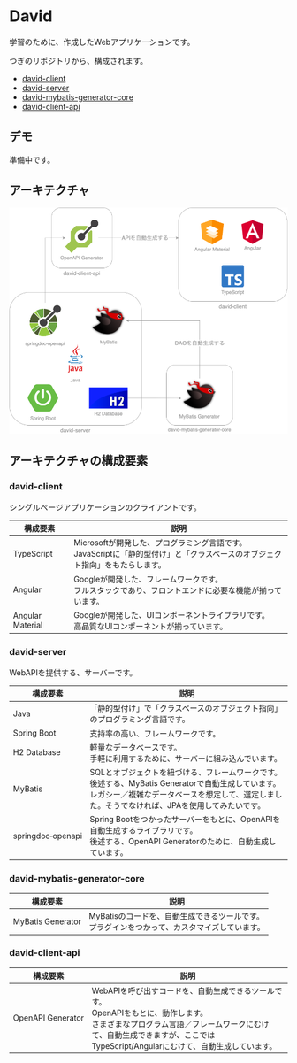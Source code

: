 # David

学習のために、作成したWebアプリケーションです。

つぎのリポジトリから、構成されます。

- [david-client](https://github.com/y-chip/david-client)
- [david-server](https://github.com/y-chip/david-server)
- [david-mybatis-generator-core](https://github.com/y-chip/david-mybatis-generator-core)
- [david-client-api](https://github.com/y-chip/david-client-api)

## デモ

準備中です。

## アーキテクチャ

![architecture](image/architecture.png)

## アーキテクチャの構成要素

### david-client

シングルページアプリケーションのクライアントです。

| 構成要素           | 説明                                                                                                          |
| ---------------- | ------------------------------------------------------------------------------------------------------------- |
| TypeScript       | Microsoftが開発した、プログラミング言語です。<br>JavaScriptに「静的型付け」と「クラスベースのオブジェクト指向」をもたらします。 |
| Angular          | Googleが開発した、フレームワークです。<br>フルスタックであり、フロントエンドに必要な機能が揃っています。                      |
| Angular Material | Googleが開発した、UIコンポーネントライブラリです。<br>高品質なUIコンポーネントが揃っています。                              |

### david-server

WebAPIを提供する、サーバーです。

| 構成要素            | 説明                                                              |
| ----------------- | ----------------------------------------------------------------- |
| Java              | 「静的型付け」で「クラスベースのオブジェクト指向」のプログラミング言語です。   |
| Spring Boot       | 支持率の高い、フレームワークです。                                      |
| H2 Database       | 軽量なデータベースです。<br>手軽に利用するために、サーバーに組み込んでいます。 |
| MyBatis           | SQLとオブジェクトを紐づける、フレームワークです。<br>後述する、MyBatis Generatorで自動生成しています。<br>レガシー／複雑なデータベースを想定して、選定しました。そうでなければ、JPAを使用してみたいです。 |
| springdoc&#8209;openapi | Spring Bootをつかったサーバーをもとに、OpenAPIを自動生成するライブラリです。<br>後述する、OpenAPI Generatorのために、自動生成しています。 |

### david-mybatis-generator-core

| 構成要素            | 説明                                                                              |
| ----------------- | --------------------------------------------------------------------------------- |
| MyBatis Generator | MyBatisのコードを、自動生成できるツールです。<br>プラグインをつかって、カスタマイズしています。 |

### david-client-api

| 構成要素           | 説明 |
| ----------------- | ---- |
| OpenAPI&#160;Generator | WebAPIを呼び出すコードを、自動生成できるツールです。<br>OpenAPIをもとに、動作します。<br>さまざまなプログラム言語／フレームワークにむけて、自動生成できますが、ここではTypeScript/Angularにむけて、自動生成しています。 |

